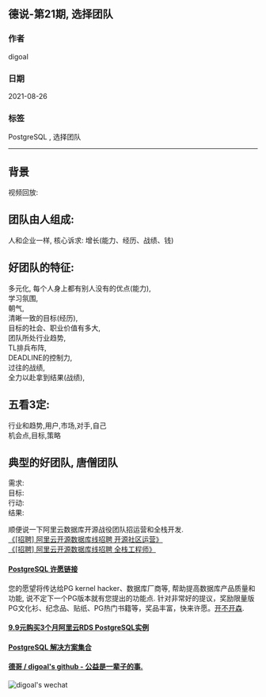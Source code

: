 ## 德说-第21期, 选择团队          
          
### 作者          
digoal          
          
### 日期          
2021-08-26           
          
### 标签          
PostgreSQL , 选择团队         
          
----          
          
## 背景          
视频回放:   
  
## 团队由人组成:   
人和企业一样, 核心诉求: 增长(能力、经历、战绩、钱)  
  
  
## 好团队的特征:   
多元化, 每个人身上都有别人没有的优点(能力),    
学习氛围,    
朝气,    
清晰一致的目标(经历),    
目标的社会、职业价值有多大,    
团队所处行业趋势,    
TL排兵布阵,    
DEADLINE的控制力,    
过往的战绩,    
全力以赴拿到结果(战绩),    
  
  
## 五看3定:    
行业和趋势,用户,市场,对手,自己  
机会点,目标,策略  
  
  
## 典型的好团队, 唐僧团队   
需求:   
目标:   
行动:   
结果:   
  
顺便说一下阿里云数据库开源战役团队招运营和全栈开发.  
[《[招聘] 阿里云开源数据库线招聘 开源社区运营》](../202108/20210806_04.md)    
[《[招聘] 阿里云开源数据库线招聘 全栈工程师》](../202108/20210806_03.md)    
  
  
#### [PostgreSQL 许愿链接](https://github.com/digoal/blog/issues/76 "269ac3d1c492e938c0191101c7238216")
您的愿望将传达给PG kernel hacker、数据库厂商等, 帮助提高数据库产品质量和功能, 说不定下一个PG版本就有您提出的功能点. 针对非常好的提议，奖励限量版PG文化衫、纪念品、贴纸、PG热门书籍等，奖品丰富，快来许愿。[开不开森](https://github.com/digoal/blog/issues/76 "269ac3d1c492e938c0191101c7238216").  
  
  
#### [9.9元购买3个月阿里云RDS PostgreSQL实例](https://www.aliyun.com/database/postgresqlactivity "57258f76c37864c6e6d23383d05714ea")
  
  
#### [PostgreSQL 解决方案集合](https://yq.aliyun.com/topic/118 "40cff096e9ed7122c512b35d8561d9c8")
  
  
#### [德哥 / digoal's github - 公益是一辈子的事.](https://github.com/digoal/blog/blob/master/README.md "22709685feb7cab07d30f30387f0a9ae")
  
  
![digoal's wechat](../pic/digoal_weixin.jpg "f7ad92eeba24523fd47a6e1a0e691b59")
  

